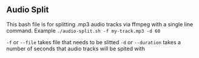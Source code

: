 ## Audio Split

This bash file is for splitting .mp3 audio tracks via ffmpeg with a single line command.
Example `./audio-split.sh -f my-track.mp3 -d 60`

`-f` or `--file` takes file that needs to be slitted
`-d` or `--duration` takes a number of seconds that audio tracks will be spited with
